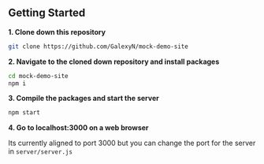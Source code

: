 ## Getting Started
**1. Clone down this repository**

```sh
git clone https://github.com/GalexyN/mock-demo-site
```

**2. Navigate to the cloned down repository and install packages**

```sh
cd mock-demo-site
npm i
```

**3. Compile the packages and start the server**

```sh
npm start
```

**4. Go to localhost:3000 on a web browser**

Its currently aligned to port 3000 but you can change the port for the server in `server/server.js`
